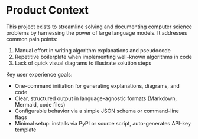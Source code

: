 # Product Context

This project exists to streamline solving and documenting computer science problems by harnessing the power of large language models. It addresses common pain points:

1. Manual effort in writing algorithm explanations and pseudocode  
2. Repetitive boilerplate when implementing well-known algorithms in code  
3. Lack of quick visual diagrams to illustrate solution steps  

Key user experience goals:
- One-command initiation for generating explanations, diagrams, and code  
- Clear, structured output in language-agnostic formats (Markdown, Mermaid, code files)  
- Configurable behavior via a simple JSON schema or command-line flags  
- Minimal setup: installs via PyPI or source script, auto-generates API-key template
